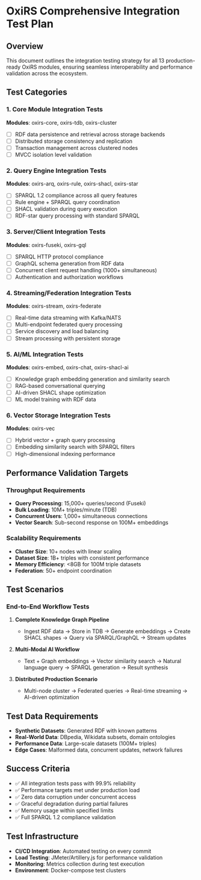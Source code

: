 # OxiRS Comprehensive Integration Test Plan

## Overview
This document outlines the integration testing strategy for all 13 production-ready OxiRS modules, ensuring seamless interoperability and performance validation across the ecosystem.

## Test Categories

### 1. Core Module Integration Tests
**Modules**: oxirs-core, oxirs-tdb, oxirs-cluster
- [ ] RDF data persistence and retrieval across storage backends
- [ ] Distributed storage consistency and replication
- [ ] Transaction management across clustered nodes
- [ ] MVCC isolation level validation

### 2. Query Engine Integration Tests  
**Modules**: oxirs-arq, oxirs-rule, oxirs-shacl, oxirs-star
- [ ] SPARQL 1.2 compliance across all query features
- [ ] Rule engine + SPARQL query coordination
- [ ] SHACL validation during query execution
- [ ] RDF-star query processing with standard SPARQL

### 3. Server/Client Integration Tests
**Modules**: oxirs-fuseki, oxirs-gql
- [ ] SPARQL HTTP protocol compliance
- [ ] GraphQL schema generation from RDF data
- [ ] Concurrent client request handling (1000+ simultaneous)
- [ ] Authentication and authorization workflows

### 4. Streaming/Federation Integration Tests
**Modules**: oxirs-stream, oxirs-federate  
- [ ] Real-time data streaming with Kafka/NATS
- [ ] Multi-endpoint federated query processing
- [ ] Service discovery and load balancing
- [ ] Stream processing with persistent storage

### 5. AI/ML Integration Tests
**Modules**: oxirs-embed, oxirs-chat, oxirs-shacl-ai
- [ ] Knowledge graph embedding generation and similarity search
- [ ] RAG-based conversational querying
- [ ] AI-driven SHACL shape optimization
- [ ] ML model training with RDF data

### 6. Vector Storage Integration Tests
**Modules**: oxirs-vec
- [ ] Hybrid vector + graph query processing
- [ ] Embedding similarity search with SPARQL filters
- [ ] High-dimensional indexing performance

## Performance Validation Targets

### Throughput Requirements
- **Query Processing**: 15,000+ queries/second (Fuseki)
- **Bulk Loading**: 10M+ triples/minute (TDB)
- **Concurrent Users**: 1,000+ simultaneous connections
- **Vector Search**: Sub-second response on 100M+ embeddings

### Scalability Requirements  
- **Cluster Size**: 10+ nodes with linear scaling
- **Dataset Size**: 1B+ triples with consistent performance
- **Memory Efficiency**: <8GB for 100M triple datasets
- **Federation**: 50+ endpoint coordination

## Test Scenarios

### End-to-End Workflow Tests
1. **Complete Knowledge Graph Pipeline**
   - Ingest RDF data → Store in TDB → Generate embeddings → Create SHACL shapes → Query via SPARQL/GraphQL → Stream updates

2. **Multi-Modal AI Workflow**
   - Text + Graph embeddings → Vector similarity search → Natural language query → SPARQL generation → Result synthesis

3. **Distributed Production Scenario**
   - Multi-node cluster → Federated queries → Real-time streaming → AI-driven optimization

## Test Data Requirements
- **Synthetic Datasets**: Generated RDF with known patterns
- **Real-World Data**: DBpedia, Wikidata subsets, domain ontologies
- **Performance Data**: Large-scale datasets (100M+ triples)
- **Edge Cases**: Malformed data, concurrent updates, network failures

## Success Criteria
- ✅ All integration tests pass with 99.9% reliability
- ✅ Performance targets met under production load
- ✅ Zero data corruption under concurrent access
- ✅ Graceful degradation during partial failures
- ✅ Memory usage within specified limits
- ✅ Full SPARQL 1.2 compliance validation

## Test Infrastructure
- **CI/CD Integration**: Automated testing on every commit
- **Load Testing**: JMeter/Artillery.js for performance validation  
- **Monitoring**: Metrics collection during test execution
- **Environment**: Docker-compose test clusters